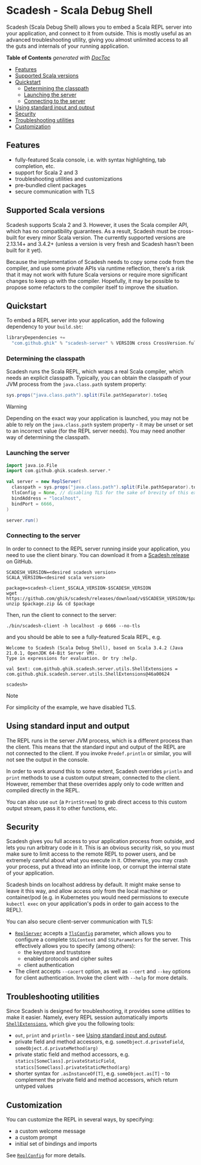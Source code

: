 # Scadesh - Scala Debug Shell

Scadesh (Scala Debug Shell) allows you to embed a Scala REPL server into your application,
and connect to it from outside. This is mostly useful as an advanced troubleshooting utility,
giving you almost unlimited access to all the guts and internals of your running application.

<!-- START doctoc generated TOC please keep comment here to allow auto update -->
<!-- DON'T EDIT THIS SECTION, INSTEAD RE-RUN doctoc TO UPDATE -->
**Table of Contents**  *generated with [DocToc](https://github.com/thlorenz/doctoc)*

- [Features](#features)
- [Supported Scala versions](#supported-scala-versions)
- [Quickstart](#quickstart)
  - [Determining the classpath](#determining-the-classpath)
  - [Launching the server](#launching-the-server)
  - [Connecting to the server](#connecting-to-the-server)
- [Using standard input and output](#using-standard-input-and-output)
- [Security](#security)
- [Troubleshooting utilities](#troubleshooting-utilities)
- [Customization](#customization)

<!-- END doctoc generated TOC please keep comment here to allow auto update -->

## Features

* fully-featured Scala console, i.e. with syntax highlighting, tab completion, etc.
* support for Scala 2 and 3
* troubleshooting utilities and customizations
* pre-bundled client packages
* secure communication with TLS

## Supported Scala versions

Scadesh supports Scala 2 and 3. However, it uses the Scala compiler API, which has no
compatibility guarantees. As a result, Scadesh must be cross-built for every minor Scala version.
The currently supported versions are 2.13.14+ and 3.4.2+ (unless a version is very fresh and
Scadesh hasn't been built for it yet).

Because the implementation of Scadesh needs to copy some code from the compiler, and use some
private APIs via runtime reflection, there's a risk that it may not work with future Scala
versions or require more significant changes to keep up with the compiler. Hopefully, it may
be possible to propose some refactors to the compiler itself to improve the situation.

## Quickstart

To embed a REPL server into your application, add the following dependency to your `build.sbt`:

```scala
libraryDependencies +=
  "com.github.ghik" % "scadesh-server" % VERSION cross CrossVersion.full
```

### Determining the classpath

Scadesh runs the Scala REPL, which wraps a real Scala compiler, which needs an explicit classpath.
Typically, you can obtain the classpath of your JVM process from the `java.class.path` system
property:

```scala
sys.props("java.class.path").split(File.pathSeparator).toSeq
```

> [!WARNING]
> Depending on the exact way your application is launched, you may not be able to rely on
> the `java.class.path` system property - it may be unset or set to an incorrect value (for the
> REPL server needs). You may need another way of determining the classpath.

### Launching the server

```scala
import java.io.File
import com.github.ghik.scadesh.server.*

val server = new ReplServer(
  classpath = sys.props("java.class.path").split(File.pathSeparator).toSeq,
  tlsConfig = None, // disabling TLS for the sake of brevity of this example
  bindAddress = "localhost",
  bindPort = 6666,
)

server.run()
```

### Connecting to the server

In order to connect to the REPL server running inside your application, you need to use
the client binary. You can download it from a [Scadesh release](https://github.com/ghik/scadesh/releases)
on GitHub.

```shell
SCADESH_VERSION=<desired scadesh version>
SCALA_VERSION=<desired scala version>

package=scadesh-client_$SCALA_VERSION-$SCADESH_VERSION
wget https://github.com/ghik/scadesh/releases/download/v$SCADESH_VERSION/$package.zip
unzip $package.zip && cd $package
```

Then, run the client to connect to the server:

```
./bin/scadesh-client -h localhost -p 6666 --no-tls
```

and you should be able to see a fully-featured Scala REPL, e.g.

```shell
Welcome to Scadesh (Scala Debug Shell), based on Scala 3.4.2 (Java 21.0.1, OpenJDK 64-Bit Server VM).
Type in expressions for evaluation. Or try :help.

val $ext: com.github.ghik.scadesh.server.utils.ShellExtensions = com.github.ghik.scadesh.server.utils.ShellExtensions@46a00624

scadesh>
```

> [!NOTE]
> For simplicity of the example, we have disabled TLS.

## Using standard input and output

The REPL runs in the server JVM process, which is a different process than the client.
This means that the standard input and output of the REPL are not connected to the client.
If you invoke `Predef.println` or similar, you will not see the output in the console.

In order to work around this to some extent, Scadesh overrides `println` and `print` methods
to use a custom output stream, connected to the client. However, remember that these overrides
apply only to code written and compiled directly in the REPL.

You can also use `out` (a `PrintStream`) to grab direct access to this custom output stream,
pass it to other functions, etc.

## Security

Scadesh gives you full access to your application process from outside, and lets you run arbitrary
code in it. This is an obvious security risk, so you must make sure to limit access to the
remote REPL to power users, and be extremely careful about what you execute in it. Otherwise, you may
crash your process, put a thread into an infinite loop, or corrupt the internal state of your application.

Scadesh binds on localhost address by default. It might make sense to leave it this way, and
allow access only from the local machine or container/pod (e.g. in Kubernetes you would need permissions
to execute `kubectl exec` on your application's pods in order to gain access to the REPL).

You can also secure client-server communication with TLS:

* [`ReplServer`](./server/src/main/scala/com/github/ghik/scadesh/server/ReplServer.scala)
  accepts a [`TlsConfig`](./server/src/main/scala/com/github/ghik/scadesh/server/TlsConfig.scala) parameter,
  which allows you to configure a complete `SSLContext` and `SSLParameters` for the server.
  This effectively allows you to specify (among others):
    * the keystore and truststore
    * enabled protocols and cipher suites
    * client authentication
* The client accepts `--cacert` option, as well as `--cert` and `--key` options for client
  authentication. Invoke the client with `--help` for more details.

## Troubleshooting utilities

Since Scadesh is designed for troubleshooting, it provides some utilities to make it easier.
Namely, every REPL session automatically
imports [`ShellExtensions`](./server/src/main/scala/com/github/ghik/scadesh/server/utils/ShellExtensions.scala),
which give you the following tools:

* `out`, `print` and `println` - see [Using standard input and output](#using-standard-input-and-output).
* private field and method accessors, e.g. `someObject.d.privateField`, `someObject.d.privateMethod(arg)`
* private static field and method accessors,
  e.g. `statics[SomeClass].privateStaticField`, `statics[SomeClass].privateStaticMethod(arg)`
* shorter syntax for `.asInstanceOf[T]`, e.g. `someObject.as[T]` - to complement
  the private field and method accessors, which return untyped values

## Customization

You can customize the REPL in several ways, by specifying:

* a custom welcome message
* a custom prompt
* initial set of bindings and imports

See [`ReplConfig`](./server/src/main/scala/com/github/ghik/scadesh/server/ReplConfig.scala) for more details.
